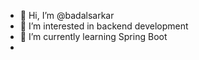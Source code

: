 - 👋 Hi, I’m @badalsarkar
- 👀 I’m interested in backend development
- 🌱 I’m currently learning Spring Boot
- <!--- - 💞️ I’m looking to collaborate on ... --->

<!---
badalsarkar/badalsarkar is a ✨ special ✨ repository because its `README.md` (this file) appears on your GitHub profile.
You can click the Preview link to take a look at your changes.
--->
